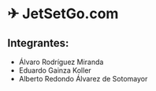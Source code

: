# ✈ JetSetGo.com

## Integrantes:
  - Álvaro Rodríguez Miranda
  - Eduardo Gainza Koller
  - Alberto Redondo Álvarez de Sotomayor

